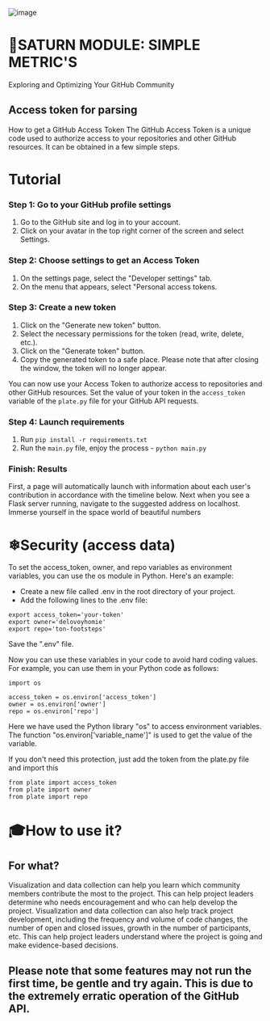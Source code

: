 ![image](https://github.com/seriybeliy11/Saturn_M/assets/129196368/90d3f258-056e-472f-8b95-1af917434de7)

# 🚀SATURN MODULE: SIMPLE METRIC'S
Exploring and Optimizing Your GitHub Community

## Access token for parsing
How to get a GitHub Access Token
The GitHub Access Token is a unique code used to authorize access to your repositories and other GitHub resources. It can be obtained in a few simple steps.

# Tutorial 

### Step 1: Go to your GitHub profile settings
1. Go to the GitHub site and log in to your account.
2. Click on your avatar in the top right corner of the screen and select Settings.

### Step 2: Choose settings to get an Access Token
1. On the settings page, select the "Developer settings" tab.
2. On the menu that appears, select "Personal access tokens.

### Step 3: Create a new token
1. Click on the "Generate new token" button.
2. Select the necessary permissions for the token (read, write, delete, etc.).
3. Click on the "Generate token" button.
4. Copy the generated token to a safe place. Please note that after closing the window, the token will no longer appear.

You can now use your Access Token to authorize access to repositories and other GitHub resources. Set the value of your token in the `access_token` variable of the `plate.py` file for your GitHub API requests.

### Step 4: Launch requirements
1. Run `pip install -r requirements.txt`
2. Run the `main.py` file, enjoy the process - `python main.py`

### Finish: Results
First, a page will automatically launch with information about each user's contribution in accordance with the timeline below. Next when you see a Flask server running, navigate to the suggested address on localhost. Immerse yourself in the space world of beautiful numbers


# ❄Security (access data)
To set the access_token, owner, and repo variables as environment variables, you can use the os module in Python.
Here's an example:

- Create a new file called .env in the root directory of your project.
- Add the following lines to the .env file:
```
export access_token='your-token'
export owner='delovoyhomie'
export repo='ton-footsteps'
```
Save the ".env" file.

Now you can use these variables in your code to avoid hard coding values. For example, you can use them in your Python code as follows:
```
import os

access_token = os.environ['access_token']
owner = os.environ['owner']
repo = os.environ['repo']
```

Here we have used the Python library "os" to access environment variables. The function "os.environ['variable_name']" is used to get the value of the variable.

If you don't need this protection, just add the token from the plate.py file and import this 
```
from plate import access_token
from plate import owner 
from plate import repo
```

# 🎓How to use it?
## For what?
Visualization and data collection can help you learn which community members contribute the most to the project. This can help project leaders determine who needs encouragement and who can help develop the project. Visualization and data collection can also help track project development, including the frequency and volume of code changes, the number of open and closed issues, growth in the number of participants, etc. This can help project leaders understand where the project is going and make evidence-based decisions. 


## Please note that some features may not run the first time, be gentle and try again. This is due to the extremely erratic operation of the GitHub API.
